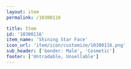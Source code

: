 ```yaml
---
layout: item
permalink: /10300116

title: Item
id: '10300116'
item_name: 'Shining Star Face'
icon_url: 'item/icon/customize/10300116.png'
sub_header: ['Gender: Male', 'Cosmetic']
footer: ['Untradable, Unsellable']
---
```

